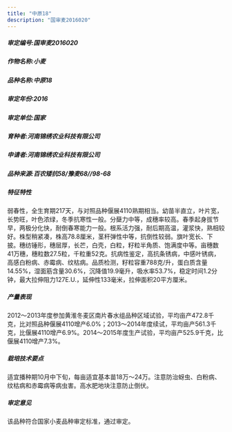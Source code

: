 ```yaml
---
title: "中原18"
description: "国审麦2016020"
---
```

##### 审定编号:国审麦2016020

##### 作物名称:小麦

##### 品种名称:中原18

##### 审定年份:2016

##### 审定单位:国家

##### 育种者:河南锦绣农业科技有限公司

##### 申请者:河南锦绣农业科技有限公司

##### 品种来源:百农矮抗58/豫麦68//98-68

##### 特征特性
弱春性，全生育期217天，与对照品种偃展4110熟期相当。幼苗半直立，叶片宽，长势旺，叶色浓绿，冬季抗寒性一般。分蘖力中等，成穗率较高。春季起身拔节早，两极分化快，耐倒春寒能力一般。根系活力强，耐后期高温，灌浆快，熟相较好。株型稍紧凑，株高78.8厘米，茎秆弹性中等，抗倒性较弱。旗叶宽长、下披。穗纺锤形，穗层厚，长芒，白壳，白粒，籽粒半角质、饱满度中等。亩穗数41万穗，穗粒数27.5粒，千粒重52克。抗病性鉴定，高抗条锈病，中感叶锈病，高感白粉病、赤霉病、纹枯病。品质检测，籽粒容重788克/升，蛋白质含量14.55%，湿面筋含量30.6%，沉降值19.9毫升，吸水率53.7%，稳定时间1.2分钟，最大拉伸阻力127E.U.，延伸性133毫米，拉伸面积20平方厘米。

##### 产量表现
2012～2013年度参加黄淮冬麦区南片春水组品种区域试验，平均亩产472.8千克，比对照品种偃展4110增产6.0%；2013～2014年度续试，平均亩产561.3千克，比偃展4110增产6.9%。2014～2015年度生产试验，平均亩产525.9千克，比偃展4110增产7.3%。

##### 栽培技术要点
适宜播种期10月中下旬，每亩适宜基本苗18万～24万。注意防治蚜虫、白粉病、纹枯病和赤霉病等病虫害。高水肥地块注意防止倒伏。

##### 审定意见
该品种符合国家小麦品种审定标准，通过审定。
